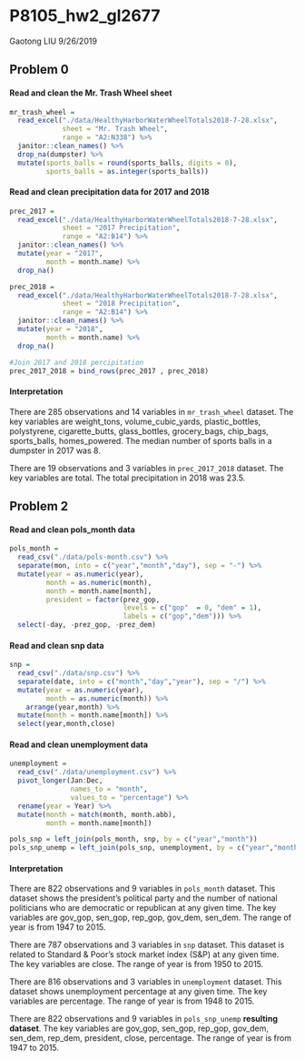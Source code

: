 P8105\_hw2\_gl2677
================
Gaotong LIU
9/26/2019

## Problem 0

#### Read and clean the Mr. Trash Wheel sheet

``` r
mr_trash_wheel = 
  read_excel("./data/HealthyHarborWaterWheelTotals2018-7-28.xlsx",
             sheet = "Mr. Trash Wheel",
             range = "A2:N338") %>% 
  janitor::clean_names() %>%
  drop_na(dumpster) %>% 
  mutate(sports_balls = round(sports_balls, digits = 0),
         sports_balls = as.integer(sports_balls)) 
```

#### Read and clean precipitation data for 2017 and 2018

``` r
prec_2017 = 
  read_excel("./data/HealthyHarborWaterWheelTotals2018-7-28.xlsx",
             sheet = "2017 Precipitation",
             range = "A2:B14") %>% 
  janitor::clean_names() %>%
  mutate(year = "2017",
         month = month.name) %>% 
  drop_na() 

prec_2018 = 
  read_excel("./data/HealthyHarborWaterWheelTotals2018-7-28.xlsx",
             sheet = "2018 Precipitation",
             range = "A2:B14") %>% 
  janitor::clean_names() %>% 
  mutate(year = "2018",
         month = month.name) %>% 
  drop_na() 

#Join 2017 and 2018 percipitation
prec_2017_2018 = bind_rows(prec_2017 , prec_2018) 
```

#### Interpretation

There are 285 observations and 14 variables in `mr_trash_wheel` dataset.
The key variables are weight\_tons, volume\_cubic\_yards,
plastic\_bottles, polystyrene, cigarette\_butts, glass\_bottles,
grocery\_bags, chip\_bags, sports\_balls, homes\_powered. The median
number of sports balls in a dumpster in 2017 was 8.

There are 19 observations and 3 variables in `prec_2017_2018` dataset.
The key variables are total. The total precipitation in 2018 was 23.5.

## Problem 2

#### Read and clean pols\_month data

``` r
pols_month = 
  read_csv("./data/pols-month.csv") %>% 
  separate(mon, into = c("year","month","day"), sep = "-") %>% 
  mutate(year = as.numeric(year),
         month = as.numeric(month),
         month = month.name[month],
         president = factor(prez_gop, 
                            levels = c("gop"  = 0, "dem" = 1),
                            labels = c("gop","dem"))) %>% 
  select(-day, -prez_gop, -prez_dem)
```

#### Read and clean snp data

``` r
snp = 
  read_csv("./data/snp.csv") %>% 
  separate(date, into = c("month","day","year"), sep = "/") %>% 
  mutate(year = as.numeric(year),
         month = as.numeric(month)) %>% 
    arrange(year,month) %>% 
  mutate(month = month.name[month]) %>% 
  select(year,month,close)
```

#### Read and clean unemployment data

``` r
unemployment = 
  read_csv("./data/unemployment.csv") %>% 
  pivot_longer(Jan:Dec,
               names_to = "month",
               values_to = "percentage") %>% 
  rename(year = Year) %>% 
  mutate(month = match(month, month.abb),
         month = month.name[month])

pols_snp = left_join(pols_month, snp, by = c("year","month")) 
pols_snp_unemp = left_join(pols_snp, unemployment, by = c("year","month"))
```

#### Interpretation

There are 822 observations and 9 variables in `pols_month` dataset. This
dataset shows the president’s political party and the number of national
politicians who are democratic or republican at any given time. The key
variables are gov\_gop, sen\_gop, rep\_gop, gov\_dem, sen\_dem. The
range of year is from 1947 to 2015.

There are 787 observations and 3 variables in `snp` dataset. This
dataset is related to Standard & Poor’s stock market index (S\&P) at any
given time. The key variables are close. The range of year is from 1950
to 2015.

There are 816 observations and 3 variables in `unemployment` dataset.
This dataset shows unemployment percentage at any given time. The key
variables are percentage. The range of year is from 1948 to 2015.

There are 822 observations and 9 variables in `pols_snp_unemp`
**resulting dataset**. The key variables are gov\_gop, sen\_gop,
rep\_gop, gov\_dem, sen\_dem, rep\_dem, president, close, percentage.
The range of year is from 1947 to 2015.
